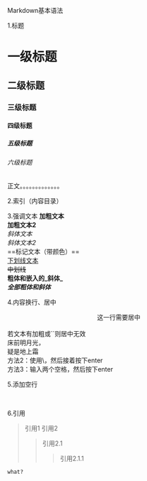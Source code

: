 Markdown基本语法

1.标题
# 一级标题
## 二级标题
### 三级标题
#### 四级标题
##### 五级标题
###### 六级标题
正文。。。。。。。。。。。。。

2.索引（内容目录）

3.强调文本
**加粗文本**<br/>
__加粗文本2__<br/>
*斜体文本*<br/>
_斜体文本2_<br/>
==标记文本（带颜色）==<br/>
<u>下划线文本</u><br/>
~~中划线~~<br/>
**粗体和嵌入的_斜体_**<br/>
***全部粗体和斜体***<br/>

4.内容换行、居中
<center>这一行需要居中</center><br/>
若文本有加粗或``则居中无效<br/>
床前明月光，<br/>疑是地上霜<br/>
方法2：使用\，然后接着按下enter<br/>
方法3：输入两个空格，然后按下enter<br/>

5.添加空行

<br/>


6.引用

> 引用1
> 引用2
> > 引用2.1
> > > 引用2.1.1
```
what?
```


